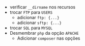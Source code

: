 - verificar `__dirname` nos recursos
- trocar `FTP` para `USERS`
   - adicionar `ftp: {...}`
   - adicionar `sftp: {...}`
- trocar `SQL` para `MYSQL`
- Desmembrar `php` da opção `APACHE`
   - Adicionar `composer` nas opções
